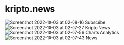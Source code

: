# kripto.news
![Screenshot 2022-10-03 at 02-08-16 Subscribe](https://user-images.githubusercontent.com/48874755/193541187-184d8bf2-cb83-49ef-b62d-855b6533505a.png)
![Screenshot 2022-10-03 at 02-07-27 Kripto News](https://user-images.githubusercontent.com/48874755/193541194-751f1139-ce12-455f-9656-8612bc88d071.png)
![Screenshot 2022-10-03 at 02-07-56 Charts   Analytics](https://user-images.githubusercontent.com/48874755/193541204-51495119-61df-4cd6-a104-4d61fab4b4c0.png)
![Screenshot 2022-10-03 at 02-07-43 News](https://user-images.githubusercontent.com/48874755/193541223-e898edcb-0dfd-4582-b530-b3ed99228194.png)
